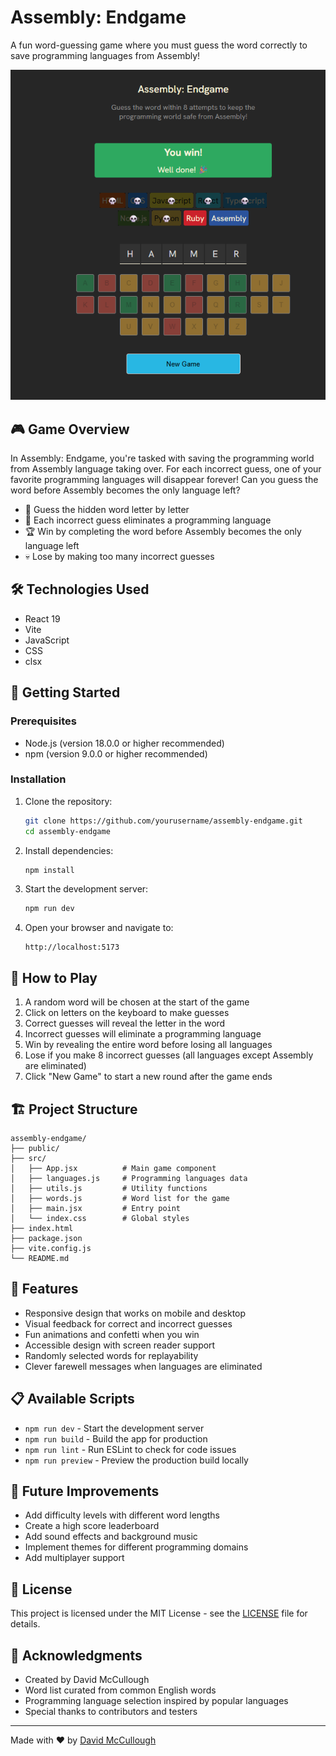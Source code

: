 # Assembly: Endgame

A fun word-guessing game where you must guess the word correctly to save programming languages from Assembly!

![Assembly: Endgame Screenshot](./public/wonShot.png)

## 🎮 Game Overview

In Assembly: Endgame, you're tasked with saving the programming world from Assembly language taking over. For each incorrect guess, one of your favorite programming languages will disappear forever! Can you guess the word before Assembly becomes the only language left?

- 🎯 Guess the hidden word letter by letter
- 🚫 Each incorrect guess eliminates a programming language
- 🏆 Win by completing the word before Assembly becomes the only language left
- 💀 Lose by making too many incorrect guesses

## 🛠️ Technologies Used

- React 19
- Vite
- JavaScript
- CSS
- clsx

## 🚀 Getting Started

### Prerequisites

- Node.js (version 18.0.0 or higher recommended)
- npm (version 9.0.0 or higher recommended)

### Installation

1. Clone the repository:
   ```bash
   git clone https://github.com/yourusername/assembly-endgame.git
   cd assembly-endgame
   ```

2. Install dependencies:
   ```bash
   npm install
   ```

3. Start the development server:
   ```bash
   npm run dev
   ```

4. Open your browser and navigate to:
   ```
   http://localhost:5173
   ```

## 📝 How to Play

1. A random word will be chosen at the start of the game
2. Click on letters on the keyboard to make guesses
3. Correct guesses will reveal the letter in the word
4. Incorrect guesses will eliminate a programming language
5. Win by revealing the entire word before losing all languages
6. Lose if you make 8 incorrect guesses (all languages except Assembly are eliminated)
7. Click "New Game" to start a new round after the game ends

## 🏗️ Project Structure

```
assembly-endgame/
├── public/
├── src/
│   ├── App.jsx          # Main game component
│   ├── languages.js     # Programming languages data
│   ├── utils.js         # Utility functions
│   ├── words.js         # Word list for the game
│   ├── main.jsx         # Entry point
│   └── index.css        # Global styles
├── index.html
├── package.json
├── vite.config.js
└── README.md
```

## 🧩 Features

- Responsive design that works on mobile and desktop
- Visual feedback for correct and incorrect guesses
- Fun animations and confetti when you win
- Accessible design with screen reader support
- Randomly selected words for replayability
- Clever farewell messages when languages are eliminated

## 📋 Available Scripts

- `npm run dev` - Start the development server
- `npm run build` - Build the app for production
- `npm run lint` - Run ESLint to check for code issues
- `npm run preview` - Preview the production build locally

## 🔮 Future Improvements

- Add difficulty levels with different word lengths
- Create a high score leaderboard
- Add sound effects and background music
- Implement themes for different programming domains
- Add multiplayer support

## 📄 License

This project is licensed under the MIT License - see the [LICENSE](LICENSE) file for details.

## 👏 Acknowledgments

- Created by David McCullough
- Word list curated from common English words
- Programming language selection inspired by popular languages
- Special thanks to contributors and testers

---

Made with ❤️ by [David McCullough](https://github.com/yourusername)
